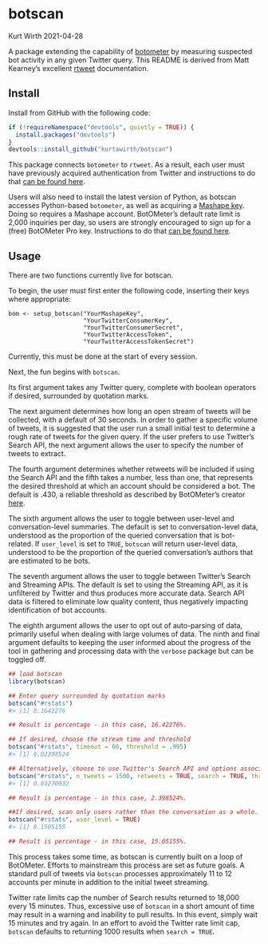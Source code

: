 botscan
================
Kurt Wirth
2021-04-28

A package extending the capability of
[botometer](https://github.com/IUNetSci/botometer-python) by measuring
suspected bot activity in any given Twitter query. This README is
derived from Matt Kearney’s excellent
[rtweet]((https://github.com/mkearney/rtweet)) documentation.

## Install

Install from GitHub with the following code:

``` r
if (!requireNamespace("devtools", quietly = TRUE)) {
  install.packages("devtools")
}
devtools::install_github("kurtawirth/botscan")
```

This package connects <code>botometer</code> to <code>rtweet</code>. As
a result, each user must have previously acquired authentication from
Twitter and instructions to do that [can be found
here](http://rtweet.info/articles/auth.html).

Users will also need to install the latest version of Python, as botscan
accesses Python-based <code>botometer</code>, as well as acquiring a
[Mashape key](https://market.mashape.com/OSoMe/botometer). Doing so
requires a Mashape account. BotOMeter’s default rate limit is 2,000
inquiries per day, so users are strongly encouraged to sign up for a
(free) BotOMeter Pro key. Instructions to do that [can be found
here](https://market.mashape.com/OSoMe/botometer-pro/pricing).

## Usage

There are two functions currently live for botscan.

To begin, the user must first enter the following code, inserting their
keys where appropriate:

``` setup
bom <- setup_botscan("YourMashapeKey", 
                     "YourTwitterConsumerKey", 
                     "YourTwitterConsumerSecret", 
                     "YourTwitterAccessToken", 
                     "YourTwitterAccessTokenSecret")
```

Currently, this must be done at the start of every session.

Next, the fun begins with <code>botscan</code>.

Its first argument takes any Twitter query, complete with boolean
operators if desired, surrounded by quotation marks.

The next argument determines how long an open stream of tweets will be
collected, with a default of 30 seconds. In order to gather a specific
volume of tweets, it is suggested that the user run a small initial test
to determine a rough rate of tweets for the given query. If the user
prefers to use Twitter’s Search API, the next argument allows the user
to specify the number of tweets to extract.

The fourth argument determines whether retweets will be included if
using the Search API and the fifth takes a number, less than one, that
represents the desired threshold at which an account should be
considered a bot. The default is .430, a reliable threshold as described
by BotOMeter’s creator
[here](http://www.pewresearch.org/fact-tank/2018/04/19/qa-how-pew-research-center-identified-bots-on-twitter/).

The sixth argument allows the user to toggle between user-level and
conversation-level summaries. The default is set to conversation-level
data, understood as the proportion of the queried conversation that is
bot-related. If <code>user\_level</code> is set to <code>TRUE</code>,
<code>botscan</code> will return user-level data, understood to be the
proportion of the queried conversation’s authors that are estimated to
be bots.

The seventh argument allows the user to toggle between Twitter’s Search
and Streaming APIs. The default is set to using the Streaming API, as it
is unfiltered by Twitter and thus produces more accurate data. Search
API data is filtered to eliminate low quality content, thus negatively
impacting identification of bot accounts.

The eighth argument allows the user to opt out of auto-parsing of data,
primarily useful when dealing with large volumes of data. The ninth and
final argument defaults to keeping the user informed about the progress
of the tool in gathering and processing data with the
<code>verbose</code> package but can be toggled off.

``` r
## load botscan
library(botscan)

## Enter query surrounded by quotation marks
botscan("#rstats")
#> [1] 0.1642276

## Result is percentage - in this case, 16.42276%.

## If desired, choose the stream time and threshold
botscan("#rstats", timeout = 60, threshold = .995)
#> [1] 0.02398524

## Alternatively, choose to use Twitter's Search API and options associated with it.
botscan("#rstats", n_tweets = 1500, retweets = TRUE, search = TRUE, threshold = .995)
#> [1] 0.03270932

## Result is percentage - in this case, 2.398524%.

##If desired, scan only users rather than the conversation as a whole.
botscan("#rstats", user_level = TRUE)
#> [1] 0.1505155

## Result is percentage - in this case, 15.05155%.
```

This process takes some time, as botscan is currently built on a loop of
BotOMeter. Efforts to mainstream this process are set as future goals. A
standard pull of tweets via <code>botscan</code> processes approximately
11 to 12 accounts per minute in addition to the initial tweet streaming.

Twitter rate limits cap the number of Search results returned to 18,000
every 15 minutes. Thus, excessive use of <code>botscan</code> in a short
amount of time may result in a warning and inability to pull results. In
this event, simply wait 15 minutes and try again. In an effort to avoid
the Twitter rate limit cap, <code>botscan</code> defaults to returning
1000 results when <code>search = TRUE</code>.
